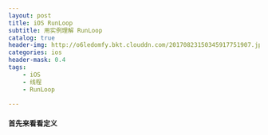 ```yaml
---
layout: post
title: iOS RunLoop 
subtitle: 用实例理解 RunLoop
catalog: true
header-img: http://o6ledomfy.bkt.clouddn.com/20170823150345917751907.jpg
categories: ios
header-mask: 0.4
tags: 
    - iOS
    - 线程
    - RunLoop
   
---
```


#### 首先来看看定义
